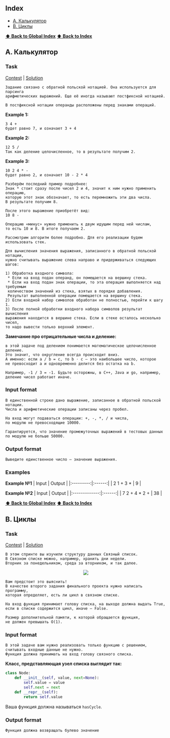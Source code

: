 
## Index
* [A. Калькулятор](#a-калькулятор)
* [B. Циклы](#b-циклы)

**[⬆ Back to Global Index](https://github.com/vamotest/yandex_algorithms#index)**
**[⬆ Back to Index](#index)**
## A. Калькулятор

### Task 
[Contest](https://contest.yandex.ru/contest/18357/problems/A/) | [Solution](https://github.com/vamotest/yandex_algorithms/blob/master/12_03_final_tasks/A.%20Reverse%20Polish%20Notation%20Calculator%20-%20Stack.py)
```
Задание связано с обратной польской нотацией. Она используется для парсинга
арифметических выражений. Еще её иногда называют постфиксной нотацией.

В постфиксной нотации операнды расположены перед знаками операций.
```

**Example 1:**
```
3 4 +
будет равно 7, и означает 3 + 4
```

**Example 2:**
```
12 5 /
Так как деление целочисленное, то в результате получим 2.
```

**Example 3:**
```
10 2 4 * -
будет равно 2, и означает 10 - 2 * 4
```
```
Разберём последний пример подробнее:
Знак * стоит сразу после чисел 2 и 4, значит к ним нужно применить операцию, 
которую этот знак обозначает, то есть перемножить эти два числа. 
В результате получим 8.

После этого выражение приобретёт вид:
10 8 -

Операцию «минус» нужно применить к двум идущим перед ней числам, 
то есть 10 и 8. В итоге получаем 2.

Рассмотрим алгоритм более подробно. Для его реализации будем использовать стек.

Для вычисления значения выражения, записанного в обратной польской нотации, 
нужно считывать выражение слева направо и придерживаться следующих шагов:

1) Обработка входного символа:
 * Если на вход подан операнд, он помещается на вершину стека.
 * Если на вход подан знак операции, то эта операция выполняется над требуемым 
 количеством значений из стека, взятых в порядке добавления. 
 Результат выполненной операции помещается на вершину стека.
2) Если входной набор символов обработан не полностью, перейти к шагу 1.
3) После полной обработки входного набора символов результат вычисления 
выражения находится в вершине стека. Если в стеке осталось несколько чисел, 
то надо вывести только верхний элемент.
```
**Замечание про отрицательные числа и деление:**
```
в этой задаче под делением понимается математическое целочисленное деление. 
Это значит, что округление всегда происходит вниз. 
А именно: если a / b = c, то b ⋅ c – это наибольшее число, которое 
не превосходит a и одновременно делится без остатка на b.

Например, -1 / 3 = -1. Будьте осторожны, в C++, Java и go, например, 
деление чисел работает иначе.
```

### Input format
```
В единственной строке дано выражение, записанное в обратной польской нотации. 
Числа и арифметические операции записаны через пробел.

На вход могут подаваться операции: +, -, *, / и числа, 
по модулю не превосходящие 10000.

Гарантируется, что значение промежуточных выражений в тестовых данных 
по модулю не больше 50000.
```

### Output format
```
Выведите единственное число — значение выражения.
```

### Examples

**Example №1**
|   Input   | Output |
|:---------:|:------:|
| 2 1 + 3 * |    9   |

**Example №2**
|     Input     | Output |
|:-------------:|:------:|
| 7 2 + 4 * 2 + |   38   |


**[⬆ Back to Global Index](https://github.com/vamotest/yandex_algorithms#index)**
**[⬆ Back to Index](#index)**
## B. Циклы

### Task 
[Contest](https://contest.yandex.ru/contest/18357/problems/B/) | [Solution](https://github.com/vamotest/yandex_algorithms/blob/master/12_03_final_tasks/B.%20Detect%20Loop%20in%20a%20Linked%20List.py)
```
В этом спринте вы изучили структуру данных Связный список.
В Связном списке можно, например, хранить дни недели. 
Вторник за понедельником, среда за вторником, и так далее.
```

<div align="center">
  <img src="https://contest.yandex.ru/testsys/statement-image?imageId=7ae7806a99e737a923ff6def9092ce94d357663c4fb95e5cbdc9bf3c858e461d">
</div>

```
Вам предстоит это выяснить!
В качестве второго задания финального проекта нужно написать программу, 
которая определяет, есть ли цикл в связном списке.

На вход функция принимает голову списка, на выходе должна выдать True, 
если в списке содержится цикл, иначе — False.

Размер дополнительной памяти, к которой обращается функция, 
не должен превышать О(1).
```
### Input format
```
В этой задаче вам нужно реализовать только функцию с решением, 
считывать входные данные не нужно.
Функция должна принимать на вход голову связного списка.
```

**Класс, представляющая узел списка выглядит так:**
```python
class Node:  
    def __init__(self, value, next=None):  
        self.value = value  
        self.next = next  
    def __repr__(self):  
        return self.value
```
Ваша функция должна называться `hasCycle`.

### Output format
```
Функция должна возвращать булево значение
```

